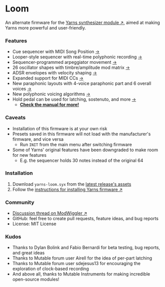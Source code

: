 # Loom
An alternate firmware for the [Yarns synthesizer module&nbsp;↗](https://mutable-instruments.net/modules/yarns/), aimed at making Yarns more powerful and user-friendly.

### Features
- Cue sequencer with MIDI Song Position&nbsp;[→](yarns/MANUAL.md#master-clock-controls)
- Looper-style sequencer with real-time polyphonic recording&nbsp;[→](yarns/MANUAL.md#loop-sequencer)
- Sequencer-programmed arpeggiator movement&nbsp;[→](yarns/MANUAL.md#sequencer-programmed-arpeggiator)
- 26 oscillator shapes with timbre/amplitude mod matrix&nbsp;[→](yarns/MANUAL.md#oscillator-timbre)
- ADSR envelopes with velocity shaping&nbsp;[→](yarns/MANUAL.md#envelope)
- Expanded support for MIDI CCs&nbsp;[→](yarns/MANUAL.md#control-change-messages)
- New paraphonic layouts with 4-voice paraphonic part and 6 overall voices&nbsp;[→](yarns/MANUAL.md#new-layouts)
- New polyphonic voicing algorithms&nbsp;[→](yarns/MANUAL.md#polyphonic-voice-allocation)
- Hold pedal can be used for latching, sostenuto, and more&nbsp;[→](yarns/MANUAL.md#hold-function)
  - **[Check the manual for more!](yarns/MANUAL.md)**

### Caveats
- Installation of this firmware is at your own risk
- Presets saved in this firmware will not load with the manufacturer's firmware, and vice versa
  - Run `INIT` from the main menu after switching firmware
- Some of Yarns' original features have been downgraded to make room for new features
  - E.g. the sequencer holds 30 notes instead of the original 64

### Installation
1. Download `yarns-loom.syx` from the [latest release's assets](https://github.com/rcrogers/yarns-loom/releases/latest)
2. Follow the [instructions for installing Yarns firmware&nbsp;↗](https://pichenettes.github.io/mutable-instruments-documentation/modules/yarns/manual/#firmware)

### Community
- [Discussion thread on ModWiggler&nbsp;↗](https://www.modwiggler.com/forum/viewtopic.php?t=255378)
- GitHub: feel free to create pull requests, feature ideas, and bug reports
- License: MIT License

### Kudos
- Thanks to Dylan Bolink and Fabio Bernardi for beta testing, bug reports, and great ideas
- Thanks to Mutable forum user Airell for the idea of per-part latching
- Thanks to Mutable forum user sdejesus13 for encouraging the exploration of clock-based recording
- And above all, thanks to Mutable Instruments for making incredible open-source modules!
